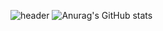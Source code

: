 ![header](https://capsule-render.vercel.app/api?type=shark&color=auto&height=300&section=header&text=WalkerJung&fontSize=90)
![Anurag's GitHub stats](https://github-readme-stats.vercel.app/api?username=walkerJung&show_icons=true&theme=synthwave)
